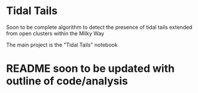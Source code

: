 # Tidal Tails
Soon to be complete algorithm to detect the presence of tidal tails extended from open clusters within the Milky Way

The main project is the "Tidal Tails" notebook

# README soon to be updated with outline of code/analysis






